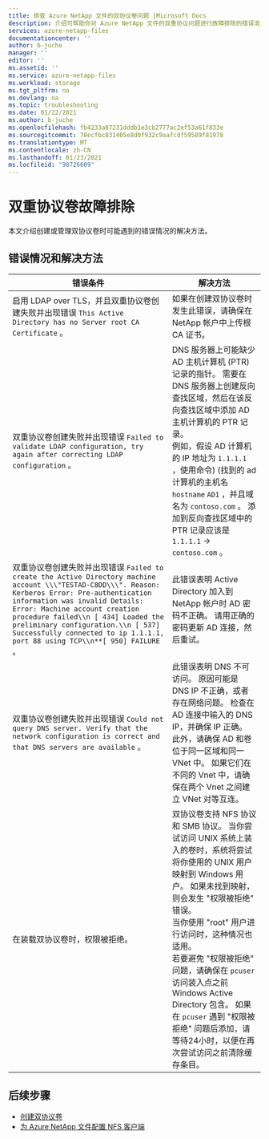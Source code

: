 ```yaml
---
title: 排查 Azure NetApp 文件的双协议卷问题 |Microsoft Docs
description: 介绍可帮助你对 Azure NetApp 文件的双重协议问题进行故障排除的错误消息和解决方案。
services: azure-netapp-files
documentationcenter: ''
author: b-juche
manager: ''
editor: ''
ms.assetid: ''
ms.service: azure-netapp-files
ms.workload: storage
ms.tgt_pltfrm: na
ms.devlang: na
ms.topic: troubleshooting
ms.date: 01/22/2021
ms.author: b-juche
ms.openlocfilehash: fb4233a87231dddb1e3cb2777ac2ef53a61f833e
ms.sourcegitcommit: 78ecfbc831405e8d0f932c9aafcdf59589f81978
ms.translationtype: MT
ms.contentlocale: zh-CN
ms.lasthandoff: 01/23/2021
ms.locfileid: "98726609"
---
```

# <a name="troubleshoot-dual-protocol-volumes"></a>双重协议卷故障排除

本文介绍创建或管理双协议卷时可能遇到的错误情况的解决方法。

## <a name="error-conditions-and-resolutions"></a>错误情况和解决方法

|     错误条件    |     解决方法    |
|-|-|
| 启用 LDAP over TLS，并且双重协议卷创建失败并出现错误 `This Active Directory has no Server root CA Certificate` 。    |     如果在创建双协议卷时发生此错误，请确保在 NetApp 帐户中上传根 CA 证书。    |
| 双重协议卷创建失败并出现错误 `Failed to validate LDAP configuration, try again after correcting LDAP configuration` 。    |  DNS 服务器上可能缺少 AD 主机计算机 (PTR) 记录的指针。 需要在 DNS 服务器上创建反向查找区域，然后在该反向查找区域中添加 AD 主机计算机的 PTR 记录。 <br> 例如，假设 AD 计算机的 IP 地址为 `1.1.1.1` ，使用命令)  (找到的 ad 计算机的主机名 `hostname` `AD1` ，并且域名为 `contoso.com` 。  添加到反向查找区域中的 PTR 记录应该是 `1.1.1.1`  ->  `contoso.com` 。   |
| 双重协议卷创建失败并出现错误 `Failed to create the Active Directory machine account \\\"TESTAD-C8DD\\\". Reason: Kerberos Error: Pre-authentication information was invalid Details: Error: Machine account creation procedure failed\\n [ 434] Loaded the preliminary configuration.\\n [ 537] Successfully connected to ip 1.1.1.1, port 88 using TCP\\n**[ 950] FAILURE` 。 |  此错误表明 Active Directory 加入到 NetApp 帐户时 AD 密码不正确。 请用正确的密码更新 AD 连接，然后重试。 |
| 双重协议卷创建失败并出现错误 `Could not query DNS server. Verify that the network configuration is correct and that DNS servers are available` 。 |   此错误表明 DNS 不可访问。 原因可能是 DNS IP 不正确，或者存在网络问题。 检查在 AD 连接中输入的 DNS IP，并确保 IP 正确。 <br> 此外，请确保 AD 和卷位于同一区域和同一 VNet 中。 如果它们在不同的 Vnet 中，请确保在两个 Vnet 之间建立 VNet 对等互连。|
| 在装载双协议卷时，权限被拒绝。 | 双协议卷支持 NFS 协议和 SMB 协议。  当你尝试访问 UNIX 系统上装入的卷时，系统将尝试将你使用的 UNIX 用户映射到 Windows 用户。 如果未找到映射，则会发生 "权限被拒绝" 错误。 <br> 当你使用 "root" 用户进行访问时，这种情况也适用。 <br> 若要避免 "权限被拒绝" 问题，请确保在 `pcuser` 访问装入点之前 Windows Active Directory 包含。 如果在 `pcuser` 遇到 "权限被拒绝" 问题后添加，请等待24小时，以便在再次尝试访问之前清除缓存条目。 |

## <a name="next-steps"></a>后续步骤  

* [创建双协议卷](create-volumes-dual-protocol.md)
* [为 Azure NetApp 文件配置 NFS 客户端](configure-nfs-clients.md)
